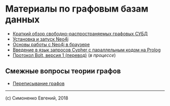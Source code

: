 # Материалы по графовым базам данных

- [Краткий обзор свободно-распространяемых графовых СУБД](./graph-databases-short-review.md)
- [Установка и запуск Neo4j](./neo4j-install-and-run.md)
- [Основы работы с Neo4j в браузере](./neo4j-basics-with-browser.md)
- [Введение в язык запросов Cypher с параллельным кодом на Prolog](./cypher-intro.md)
- [Протокол Bolt, версия 1 (перевод)](./bolt-protocol-v1.md) (_в процессе_)

## Смежные вопросы теории графов

- [Переписывание графов](./graph-rewriting.wiki)

---

(c) Симоненко Евгений, 2018
